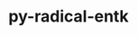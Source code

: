 ---
title: "py-radical-entk"
layout: cache
categories: [package, v0.21.0]
meta: {"versions": ["1.20.0"], "compilers": ["gcc@=11.4.0", "gcc@=9.4.0", "oneapi@=2023.2.0"], "oss": ["ubuntu20.04"], "platforms": ["linux"], "targets": ["neoverse_v1", "ppc64le", "x86_64_v3"], "stacks": ["e4s", "e4s-neoverse_v1", "e4s-oneapi", "e4s-power", "root"], "num_specs": 4, "num_specs_by_stack": {"root": 4, "e4s-neoverse_v1": 1, "e4s-power": 1, "e4s": 1, "e4s-oneapi": 1}}
spec_details: [{"hash": "d44wbntvxuplbp7ighx3dslvjmhwmzr3", "compiler": "gcc@=11.4.0", "versions": ["1.20.0"], "os": "ubuntu20.04", "platform": "linux", "target": "neoverse_v1", "variants": ["build_system=python_pip"], "stacks": ["root", "e4s-neoverse_v1"], "size": "-", "tarball": "https://binaries.spack.io/releases/v0.21.0/build_cache/linux-ubuntu20.04-neoverse_v1/gcc-11.4.0/py-radical-entk-1.20.0/linux-ubuntu20.04-neoverse_v1-gcc-11.4.0-py-radical-entk-1.20.0-d44wbntvxuplbp7ighx3dslvjmhwmzr3.spack"}, {"hash": "mtqj4ype5q22jegr4mrbpg3f3m6siik6", "compiler": "gcc@=9.4.0", "versions": ["1.20.0"], "os": "ubuntu20.04", "platform": "linux", "target": "ppc64le", "variants": ["build_system=python_pip"], "stacks": ["root", "e4s-power"], "size": "-", "tarball": "https://binaries.spack.io/releases/v0.21.0/build_cache/linux-ubuntu20.04-ppc64le/gcc-9.4.0/py-radical-entk-1.20.0/linux-ubuntu20.04-ppc64le-gcc-9.4.0-py-radical-entk-1.20.0-mtqj4ype5q22jegr4mrbpg3f3m6siik6.spack"}, {"hash": "kcpfgaikxzxt5pofkykudhxftdd4lhnb", "compiler": "gcc@=11.4.0", "versions": ["1.20.0"], "os": "ubuntu20.04", "platform": "linux", "target": "x86_64_v3", "variants": ["build_system=python_pip"], "stacks": ["root", "e4s"], "size": "-", "tarball": "https://binaries.spack.io/releases/v0.21.0/build_cache/linux-ubuntu20.04-x86_64_v3/gcc-11.4.0/py-radical-entk-1.20.0/linux-ubuntu20.04-x86_64_v3-gcc-11.4.0-py-radical-entk-1.20.0-kcpfgaikxzxt5pofkykudhxftdd4lhnb.spack"}, {"hash": "52r476zyvqy5k7ixcvitzom3nlt5igmj", "compiler": "oneapi@=2023.2.0", "versions": ["1.20.0"], "os": "ubuntu20.04", "platform": "linux", "target": "x86_64_v3", "variants": ["build_system=python_pip"], "stacks": ["root", "e4s-oneapi"], "size": "-", "tarball": "https://binaries.spack.io/releases/v0.21.0/build_cache/linux-ubuntu20.04-x86_64_v3/oneapi-2023.2.0/py-radical-entk-1.20.0/linux-ubuntu20.04-x86_64_v3-oneapi-2023.2.0-py-radical-entk-1.20.0-52r476zyvqy5k7ixcvitzom3nlt5igmj.spack"}]
---